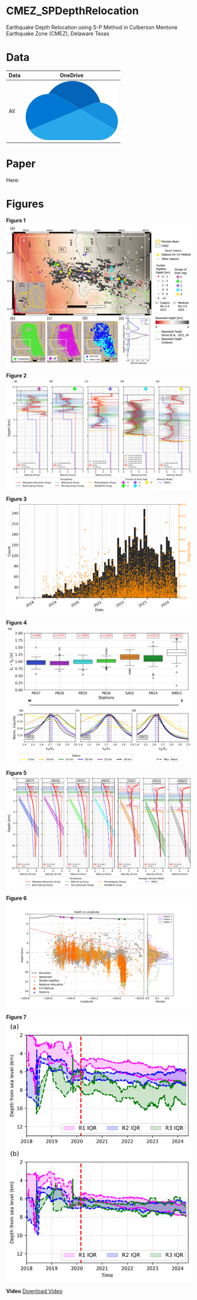 # CMEZ_SPDepthRelocation
Earthquake Depth Relocation using S-P Method in Culberson Mentone Earthquake Zone (CMEZ), Delaware Texas 

# Data

| Data | OneDrive |
|---|---|
|All|[![Open](paper/onedrive.png)](https://cometmail-my.sharepoint.com/:f:/g/personal/edc240000_utdallas_edu/Ek_BuuZiKA1ErQctzvpquqwBAVLLJ6af5tCtjO8rRfQh2g?e=yTUaKe) |


# Paper

Here:

# Figures

**Figure 1**
![fig1](paper/fig1.png)  

**Figure 2**
![fig2](paper/fig2.png)  

**Figure 3**
![fig3](paper/fig3.png)  

**Figure 4**
![fig4](paper/fig4.png) 

**Figure 5**
![fig5](paper/fig5.png) 

**Figure 6**
![fig6](paper/fig6.png) 

**Figure 7**
![fig6](paper/fig7.png)

**Video**
[Download Video](paper/animation.zip) 

